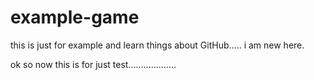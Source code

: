 # example-game
this is just for example and learn things about GitHub..... i am new here.

ok so now this is for just test...................

